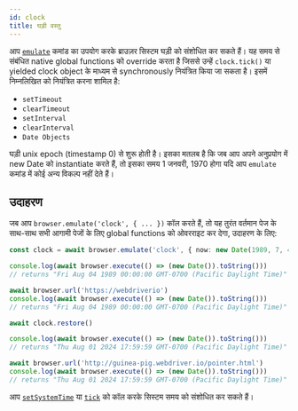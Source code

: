 ```yaml
---
id: clock
title: घड़ी वस्तु
---
```


आप [`emulate`](/docs/emulation) कमांड का उपयोग करके ब्राउज़र सिस्टम घड़ी को संशोधित कर सकते हैं। यह समय से संबंधित native global functions को override करता है जिससे उन्हें `clock.tick()` या yielded clock object के माध्यम से synchronously नियंत्रित किया जा सकता है। इसमें निम्नलिखित को नियंत्रित करना शामिल है:

- `setTimeout`
- `clearTimeout`
- `setInterval`
- `clearInterval`
- `Date Objects`

घड़ी unix epoch (timestamp 0) से शुरू होती है। इसका मतलब है कि जब आप अपने अनुप्रयोग में new Date को instantiate करते हैं, तो इसका समय 1 जनवरी, 1970 होगा यदि आप `emulate` कमांड में कोई अन्य विकल्प नहीं देते हैं।

## उदाहरण

जब आप `browser.emulate('clock', { ... })` कॉल करते हैं, तो यह तुरंत वर्तमान पेज के साथ-साथ सभी आगामी पेजों के लिए global functions को ओवरराइट कर देगा, उदाहरण के लिए:

```ts
const clock = await browser.emulate('clock', { now: new Date(1989, 7, 4) })

console.log(await browser.execute(() => (new Date()).toString()))
// returns "Fri Aug 04 1989 00:00:00 GMT-0700 (Pacific Daylight Time)"

await browser.url('https://webdriverio')
console.log(await browser.execute(() => (new Date()).toString()))
// returns "Fri Aug 04 1989 00:00:00 GMT-0700 (Pacific Daylight Time)"

await clock.restore()

console.log(await browser.execute(() => (new Date()).toString()))
// returns "Thu Aug 01 2024 17:59:59 GMT-0700 (Pacific Daylight Time)"

await browser.url('http://guinea-pig.webdriver.io/pointer.html')
console.log(await browser.execute(() => (new Date()).toString()))
// returns "Thu Aug 01 2024 17:59:59 GMT-0700 (Pacific Daylight Time)"
```

आप [`setSystemTime`](/docs/api/clock/setSystemTime) या [`tick`](/docs/api/clock/tick) को कॉल करके सिस्टम समय को संशोधित कर सकते हैं।